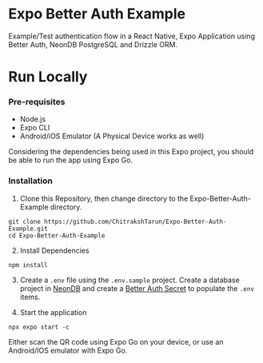 # Expo Better Auth Example

Example/Test authentication flow in a React Native, Expo Application using Better Auth, NeonDB PostgreSQL and Drizzle ORM.

# Run Locally

### Pre-requisites

- Node.js
- Expo CLI
- Android/iOS Emulator (A Physical Device works as well)

Considering the dependencies being used in this Expo project, you should be able to run the app using Expo Go.

### Installation

1. Clone this Repository, then change directory to the Expo-Better-Auth-Example directory.

```
git clone https://github.com/ChitrakshTarun/Expo-Better-Auth-Example.git
cd Expo-Better-Auth-Example
```

2. Install Dependencies

```
npm install
```

3. Create a `.env` file using the `.env.sample` project. Create a database project in [NeonDB](https://neon.tech/) and create a [Better Auth Secret](https://www.better-auth.com/docs/installation#set-environment-variables) to populate the `.env` items.

4. Start the application

```
npx expo start -c
```

Either scan the QR code using Expo Go on your device, or use an Android/IOS emulator with Expo Go.
